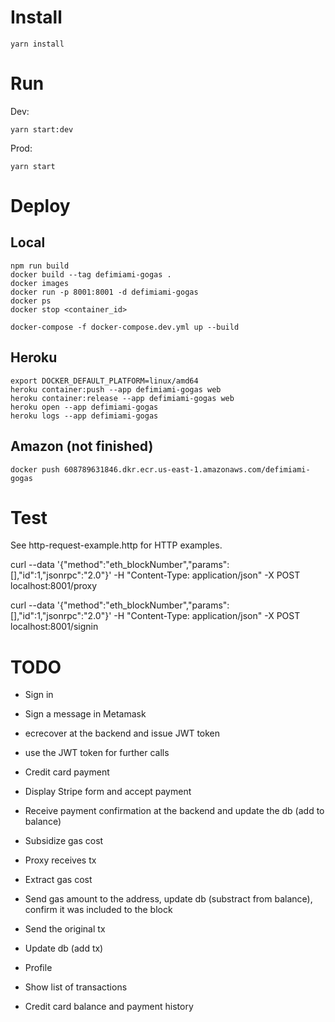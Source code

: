 # Install

```shell
yarn install
```

# Run
Dev:
```
yarn start:dev
```

Prod:
```
yarn start
```

# Deploy
## Local
```
npm run build
docker build --tag defimiami-gogas .
docker images
docker run -p 8001:8001 -d defimiami-gogas
docker ps
docker stop <container_id>

docker-compose -f docker-compose.dev.yml up --build
```

## Heroku
```
export DOCKER_DEFAULT_PLATFORM=linux/amd64
heroku container:push --app defimiami-gogas web
heroku container:release --app defimiami-gogas web
heroku open --app defimiami-gogas
heroku logs --app defimiami-gogas
```

## Amazon (not finished)
```
docker push 608789631846.dkr.ecr.us-east-1.amazonaws.com/defimiami-gogas
```



# Test
See http-request-example.http for HTTP examples.

curl --data '{"method":"eth_blockNumber","params":[],"id":1,"jsonrpc":"2.0"}' -H "Content-Type: application/json" -X POST localhost:8001/proxy

curl --data '{"method":"eth_blockNumber","params":[],"id":1,"jsonrpc":"2.0"}' -H "Content-Type: application/json" -X POST localhost:8001/signin

# TODO
- Sign in
 - Sign a message in Metamask
 - ecrecover at the backend and issue JWT token
 - use the JWT token for further calls

- Credit card payment
 - Display Stripe form and accept payment
 - Receive payment confirmation at the backend and update the db (add to balance)

- Subsidize gas cost
 - Proxy receives tx
 - Extract gas cost
 - Send gas amount to the address, update db (substract from balance), confirm it was included to the block
 - Send the original tx
 - Update db (add tx)

- Profile
 - Show list of transactions
 - Credit card balance and payment history
